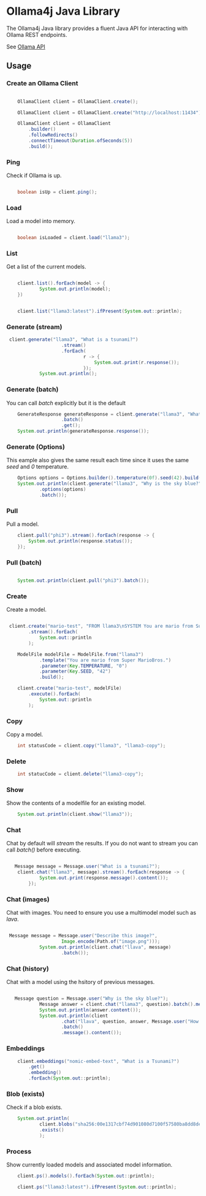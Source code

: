 # Ollama4j Java Library

The Ollama4j Java library provides a fluent Java API for interacting with Ollama REST endpoints.

See [Ollama API](https://github.com/ollama/ollama/blob/main/docs/api.md)

## Usage

### Create an Ollama Client

```java

    OllamaClient client = OllamaClient.create();

```

```java
    OllamaClient client = OllamaClient.create("http://localhost:11434");

```

```java
    OllamaClient client = OllamaClient
        .builder()
        .followRedirects()
        .connectTimeout(Duration.ofSeconds(5))
        .build();

```

### Ping

Check if Ollama is up.

```java

    boolean isUp = client.ping();

```

### Load

Load a model into memory.

```java

    boolean isLoaded = client.load("llama3");

```

### List

Get a list of the current models.

```java

    client.list().forEach(model -> {
            System.out.println(model);
    })

```

```java

    client.list("llama3:latest").ifPresent(System.out::println);
```

### Generate (stream)

```java
 client.generate("llama3", "What is a tsunami?")
                    .stream()
                    .forEach(
                            r -> {
                                System.out.print(r.response());
                            });
            System.out.println();
```

### Generate (batch)

You can call _batch_ explicitly but it is the default

```java
    GenerateResponse generateResponse = client.generate("llama3", "What is a tsunami?")
                    .batch()
                    .get();
    System.out.println(generateResponse.response());
```

### Generate (Options)

This eample also gives the same result each time since it uses the same _seed_ and _0_ temperature.

```java
    Options options = Options.builder().temperature(0f).seed(42).build();
    System.out.println(client.generate("llama3", "Why is the sky blue?")
            .options(options)
            .batch());
```

### Pull

Pull a model.

```java
    client.pull("phi3").stream().forEach(response -> {
        System.out.println(response.status());
    });
```

### Pull (batch)

```java

    System.out.println(client.pull("phi3").batch());
```

### Create

Create a model.

```java

 client.create("mario-test", "FROM llama3\nSYSTEM You are mario from Super Mario Bros.")
        .stream().forEach(
            System.out::println
        );
```

```java
    ModelFile modelFile = ModelFile.from("llama3")
            .template("You are mario from Super MarioBros.")
            .parameter(Key.TEMPERATURE, "0")
            .parameter(Key.SEED, "42")
            .build();

    client.create("mario-test", modelFile)
        .execute().forEach(
            System.out::println
        );
```

### Copy

Copy a model.

```java
    int statusCode = client.copy("llama3", "llama3-copy");

```

### Delete

```java
    int statucCode = client.delete("llama3-copy");

```

### Show

Show the contents of a modelfile for an existing model.

```java
    System.out.println(client.show("llama3"));
```

### Chat

Chat by default will _stream_ the results. If you do not want to stream you can call _batch()_ before executing.

```java

   Message message = Message.user("What is a tsunami?");
    client.chat("llama3", message).stream().forEach(response -> {
            System.out.print(response.message().content());
        });
```

### Chat (images)

Chat with images. You need to ensure you use a multimodel model such as _lava_.

```java

 Message message = Message.user("Describe this image?",
                    Image.encode(Path.of("image.png")));
            System.out.println(client.chat("llava", message)
                    .batch());
```

### Chat (history)

Chat with a model using the hsitory of previous messages.

```java

   Message question = Message.user("Why is the sky blue?");
            Message answer = client.chat("llama3", question).batch().message();
            System.out.println(answer.content());
            System.out.println(client
                    .chat("llava", question, answer, Message.user("How is that different than mie scattering?"))
                    .batch()
                    .message().content());
```

### Embeddings

```java
    client.embeddings("nomic-embed-text", "What is a Tsunami?")
        .get()
        .embedding()
        .forEach(System.out::println);
```

### Blob (exists)

Check if a blob exists.

```java
    System.out.println(
            client.blobs("sha256:00e1317cbf74d901080d7100f57580ba8dd8de57203072dc6f668324ba545f29")
            .exists()
            );
```

### Process

Show currently loaded models and associated model information.

```java
    client.ps().models().forEach(System.out::println);
```

```java
    client.ps("llama3:latest").ifPresent(System.out::println);

```
